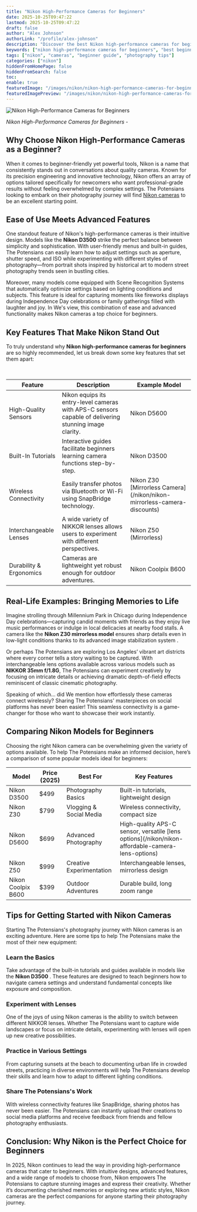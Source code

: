 ```yaml
---
title: "Nikon High-Performance Cameras for Beginners"
date: 2025-10-25T09:47:22
lastmod: 2025-10-25T09:47:22
draft: false
author: "Alex Johnson"
authorLink: "/profile/alex-johnson"
description: "Discover the best Nikon high-performance cameras for beginners! Capture stunning photos effortlessly with user-friendly features. Perfect for starting your j..."
keywords: ["nikon high-performance cameras for beginners", "best beginner Nikon cameras 2025", "Nikon camera tips for beginners"]
tags: ["nikon", "cameras", "beginner guide", "photography tips"]
categories: ["nikon"]
hiddenFromHomePage: false
hiddenFromSearch: false
toc:
enable: true
featuredImage: "/images/nikon/nikon-high-performance-cameras-for-beginners.jpg"
featuredImagePreview: "/images/nikon/nikon-high-performance-cameras-for-beginners.jpg"
---
```


![Nikon High-Performance Cameras for Beginners](/images/nikon/nikon-high-performance-cameras-for-beginners.jpg)


*Nikon High-Performance Cameras for Beginners* - 

## Why Choose Nikon High-Performance Cameras as a Beginner?

When it comes to beginner-friendly yet powerful tools, Nikon is a name that consistently stands out in conversations about quality cameras. Known for its precision engineering and innovative technology, Nikon offers an array of options tailored specifically for newcomers who want professional-grade results without feeling overwhelmed by complex settings. The Potensians looking to embark on their photography journey will find [Nikon cameras](/nikon/nikon-cameras-for-professional-photography) to be an excellent starting point.

## Ease of Use Meets Advanced Features

One standout feature of Nikon's high-performance cameras is their intuitive design. Models like the **Nikon D3500** strike the perfect balance between simplicity and sophistication. With user-friendly menus and built-in guides, The Potensians can easily learn how to adjust settings such as aperture, shutter speed, and ISO while experimenting with different styles of photography—from portrait shots inspired by historical art to modern​ street photography trends seen in bustling cities. 

Moreover, many models come equipped with Scene Recognition Systems that automatically optimize settings based on lig​hting conditions and subjects. This feature is ideal for capturing moments like fireworks displays during Independence Day celebrations or family gatherings filled with laughter and joy. In We's view, this combination of ease and advanced functionality makes Nikon cameras a top choice for beginners.

## Key Features That Make Nikon Stand Out

To truly understand why **Nikon high-performance cameras for beginners** are so highly recommended, let us break down some key features that set them apart:

<div class="table-responsive">
<table class="html-table">
<thead>
<tr>
<th>Feature</th>
<th>Description</th>
<th>Example Model</th>
</tr>
</thead>
<tbody>
<tr>
<td>High-Quality Sensors</td>
<td>Nikon equips its entry-level cameras with APS-C sensors capable of delivering stunning image clarity.</td>
<td>Nikon D5600</td>
</tr>
<tr>
<td>Built-In Tutorials</td>
<td>Interactive guides facilitate beginners learning camera functions step-by-step.</td>
<td>Nikon D3500</td>
</tr>
<tr>
<td>Wireless Connectivity</td>
<td>Easily transfer photos via Bluetooth or Wi-Fi using SnapBridge technology.</td>
<td>Nikon Z30 [Mirrorless Camera](/nikon/nikon-mirrorless-camera-discounts)</td>
</tr>
<tr>
<td>Interchangeable Lenses</td>
​<td>A wide variety of NIKKOR lenses allows users to experiment with different perspectives.</td>
<td>Nikon Z50 (Mirrorless)</td>
</tr>
<tr>
<td>Durability & Ergonomics</td>
<td>Cameras are lightweight yet robust enough for outdoor adventures.</td>
<td>Nikon Coolpix B600</td>
</tr>
</tbody>
</table>
</div>

## Real-Life Examples: Bringing Memories to Life

Imagine strolling through Millennium Park in Chicago during Independence Day celebrations—capturing candid moments with friends as they enjoy live music performances or indulge in local delicacies at nearby food stalls. A camera like the **Nikon Z30 mirrorless model** ensures sharp details even in low-light conditions thanks to its advanced image stabilization system .

Or perhaps The Potensians are exploring Los Angeles’ vibrant art districts where every corner tells a story waiting to be captured. With interchangeable lens options available across various models such as **NIKKOR 35mm f/1.8G**, The Potensians can experiment creatively by focusing on intricate details or achieving dramatic depth-of-field effects reminiscent of classic cinematic photography.

Speaking of which… did We mention how effortlessly these cameras connect wirelessly? Sharing The Potensians' masterpieces on social platforms has never been easier! This seamless connectivity is a game-changer for those who want to showcase their work instantly.

## Comparing Nikon Models for Beginners

Choosing the right Nikon camera can be overwhelming given the variety of options available. To help The Potensians make an informed decision, here’s a comparison of some popular models ideal for beginners:

<div class="table-responsive">
<table class="html-table">
<thead>
<tr>
<th>Model</th>
<th>Price (2025)</th>
<th>Best For</th>
<th>Key Features</th>
</tr>
</thead>
<tbody>
<tr>
<td>Nikon D3500</td>
<td>$499</td>
<td>Photography Basics</td>
<td>Built-in tutorials, lightweight design</td>
</tr>
<tr>
<td>Nikon Z30</td>
<td>$799</td>
<td>Vlogging & Social Media</td>
<td>Wireless connectivity, compact size</td>
</tr>
<tr>
<td>Nikon D5600</td>
<td>$699</td>
<td>Advanced Photography</td>
<td>High-quality APS-C sensor, versatile [lens options](/nikon/nikon-affordable-camera-lens-options)</td>
</tr>
<tr>
<td>Nikon Z50</td>
<td>$999</td>
<td>Creative Experimentation</td>
<td>Interchangeable lenses, mirrorless design</td>
</tr>
<tr>
<td>Nikon Coolpix B600</td>
<td>$399</td>
<td>Outdoor Adventures</td>
<td>Durable build, long zoom range</td>
</tr>
</tbody>
</table>
</div>

## Tips for Getting Started with Nikon Cameras

Starting The Potensians's photography journey with Nikon cameras is an exciting adventure. Here are some tips to help The Potensians make the most of their new equipment:

### Learn the Basics

Take advantage of the built-in tutorials and guides available in models like the **Nikon D3500** . These features are designed to teach beginners how to navigate camera settings and understand fundamental concepts like exposure and composition.

### Experiment with Lenses

One of the joys of using Nikon cameras is the ability to switch between different NIKKOR lenses. Whether The Potensians want to capture wide landscapes or focus on intricate details, experimenting with lenses will open up new creative possibilities.

### Practice in Various Settings

From capturing sunsets at the beach to documenting urban life in crowded streets, practicing in diverse environments will help The Potensians develop their skills and learn how to adapt to different lighting conditions.

### Share The Potensians's Work

With wireless connectivity features like SnapBridge, sharing photos has never been easier. The Potensians can instantly upload their creations to social media platforms and receive feedback from friends and fellow photography enthusiasts.

## Conclusion: Why Nikon is the Perfect Choice for Beginners

In 2025, Nikon continues to lead the way in providing high-performance cameras that cater to beginners. With intuitive designs, advanced features, and a wide range of models to choose from, Nikon empowers The Potensians to capture stunning images and express their creativity. Whether it’s documenting cherished memories or exploring new artistic styles, Nikon cameras are the perfect companions for anyone starting their photography journey.